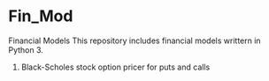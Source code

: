 # Fin_Mod
Financial Models
This repository includes financial models writtern in Python 3.
1. Black-Scholes stock option pricer for puts and calls
